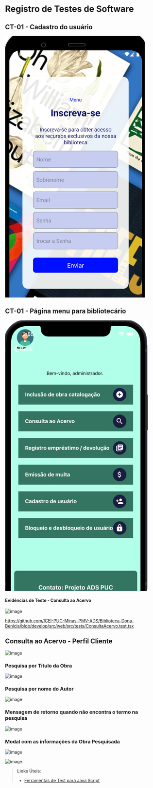 # Registro de Testes de Software

## CT-01 - Cadastro do usuário 

![Cadastre-se](https://github.com/ICEI-PUC-Minas-PMV-ADS/Biblioteca-Dona-Benicia/blob/main/docs/img/cadastro.png)

## CT-01 - Página menu para bibliotecário  

![Página menu para bibliotecário ](https://github.com/ICEI-PUC-Minas-PMV-ADS/Biblioteca-Dona-Benicia/blob/main/docs/img/Bibliotecario.png)

#### Evidências de Teste - Consulta ao Acervo

![image](https://github.com/ICEI-PUC-Minas-PMV-ADS/Biblioteca-Dona-Benicia/assets/61097764/9698ce4a-efb9-4b1e-9480-47dda3cdc7e1)

https://github.com/ICEI-PUC-Minas-PMV-ADS/Biblioteca-Dona-Benicia/blob/develop/src/web/src/tests/ConsultaAcervo.test.tsx



## Consulta ao Acervo - Perfil Cliente

![image](https://github.com/ICEI-PUC-Minas-PMV-ADS/Biblioteca-Dona-Benicia/assets/81052476/b99520ac-51dd-46e3-9759-de9ae4bad729)

### Pesquisa por Título da Obra

![image](https://github.com/ICEI-PUC-Minas-PMV-ADS/Biblioteca-Dona-Benicia/assets/81052476/64333cf9-3212-4a88-8399-a886c1893253)

### Pesquisa por nome do Autor

![image](https://github.com/ICEI-PUC-Minas-PMV-ADS/Biblioteca-Dona-Benicia/assets/81052476/628e3ab3-374f-40f5-b534-74e331b00aae)

### Mensagem de retorno quando não encontra o termo na pesquisa

![image](https://github.com/ICEI-PUC-Minas-PMV-ADS/Biblioteca-Dona-Benicia/assets/81052476/7aa6a41e-de77-443b-8aac-b11f320153f6)

### Modal com as informações da Obra Pesquisada

![image](https://github.com/ICEI-PUC-Minas-PMV-ADS/Biblioteca-Dona-Benicia/assets/81052476/3b44beaf-fa79-435c-a22d-793a0888e261)

![image](https://github.com/ICEI-PUC-Minas-PMV-ADS/Biblioteca-Dona-Benicia/blob/main/docs/Recording_20230621_1839.mht).

> **Links Úteis**:
> - [Ferramentas de Test para Java Script](https://geekflare.com/javascript-unit-testing/)
